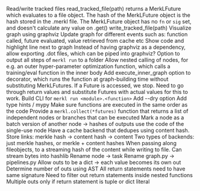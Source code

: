 Read/write tracked files
    read_tracked_file(path) returns a MerkLFuture which evaluates to a file object. The hash of the MerkLFuture object is the hash stored in the <file>.merkl file. The MerkLFuture object has no `fn` or `sig` set, and doesn't calculate any value on .get()
    write_tracked_file(path)
Visualize graph using graphviz
    Update graph for different events such as: function called, future evaluated, value retrieved from cache etc
    Show code and highlight line next to graph
    Instead of having graphviz as a dependency, allow exporting .dot files, which can be piped into graphviz?
    Option to output all steps of `merkl run` to a folder
Allow nested calling of nodes, for e.g. an outer hyper-parameter optimization function, which calls a training/eval function in the inner body
    Add execute_inner_graph option to decorator, which runs the function at graph-building time without substituting
    MerkLFutures. If a Future is accessed, we stop. Need to go through return values and substitute Futures with actual values
    for this to work.
Build CLI for `merkl run <module>.<function>`
    Add --dry option
Add type hints / mypy
Make sure functions are executed in the same order as the code
Provide a `merkl.collect(*futures)` function that returns a list of independent nodes or branches that can be executed
Mark a node as a batch version of another node -> hashes of outputs use the code of the single-use node
Have a cache backend that dedupes using content hash. Store links: merkle hash -> content hash -> content
    Two types of backends: just merkle hashes, or merkle + content hashes
    When passing along fileobjects, to a streaming hash of the content while writing to file. Can stream bytes into hashlib
Rename node -> task
Rename graph.py -> pipelines.py
Allow outs to be a dict -> each value becomes its own out
Determine number of outs using AST
    All return statements need to have same signature
        Need to filter out return statements inside nested functions
    Multiple outs only if return statement is tuple or dict literal
